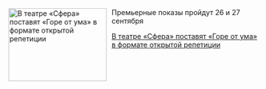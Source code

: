<!--2025-09-12 18:30:30-->
<div class="yb">
  <div class="rss kino_teatr"><a href="https://www.kino-teatr.ru/teatr/news/y2025/9-12/38952/" title="В театре «Сфера» поставят «Горе от ума» в формате открытой репетиции"><img src="https://www.kino-teatr.ru/news/2/5/38952/poster.jpg" width="196" height="147" align="left" hspace="5" style="margin: 0px 10px 0px 5px" alt="В театре «Сфера» поставят «Горе от ума» в формате открытой репетиции"/></a>Премьерные показы пройдут 26 и 27 сентября <p class="titl"><a href="https://www.kino-teatr.ru/teatr/news/y2025/9-12/38952/">В театре «Сфера» поставят «Горе от ума» в формате открытой репетиции</a></p></div>
</div>
